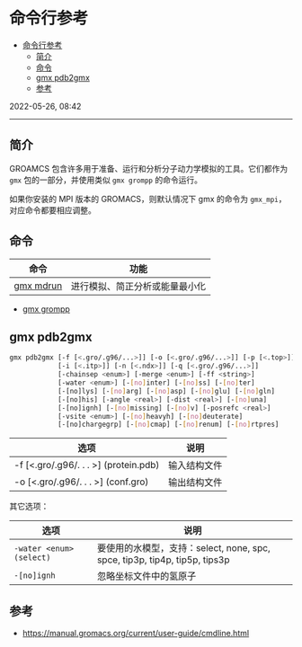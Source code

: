 # 命令行参考

- [命令行参考](#命令行参考)
  - [简介](#简介)
  - [命令](#命令)
  - [gmx pdb2gmx](#gmx-pdb2gmx)
  - [参考](#参考)

2022-05-26, 08:42
***

## 简介

GROAMCS 包含许多用于准备、运行和分析分子动力学模拟的工具。它们都作为 `gmx` 包的一部分，并使用类似 `gmx grompp` 的命令运行。

如果你安装的 MPI 版本的 GROMACS，则默认情况下 gmx 的命令为 `gmx_mpi`，对应命令都要相应调整。

## 命令

|命令|功能|
|---|---|
|[gmx mdrun](../commands/gmx_mdrun.md)|进行模拟、简正分析或能量最小化|

- [gmx grompp](../commands/gmx_grompp.md)


## gmx pdb2gmx

```sh
gmx pdb2gmx [-f [<.gro/.g96/...>]] [-o [<.gro/.g96/...>]] [-p [<.top>]]
            [-i [<.itp>]] [-n [<.ndx>]] [-q [<.gro/.g96/...>]]
            [-chainsep <enum>] [-merge <enum>] [-ff <string>]
            [-water <enum>] [-[no]inter] [-[no]ss] [-[no]ter]
            [-[no]lys] [-[no]arg] [-[no]asp] [-[no]glu] [-[no]gln]
            [-[no]his] [-angle <real>] [-dist <real>] [-[no]una]
            [-[no]ignh] [-[no]missing] [-[no]v] [-posrefc <real>]
            [-vsite <enum>] [-[no]heavyh] [-[no]deuterate]
            [-[no]chargegrp] [-[no]cmap] [-[no]renum] [-[no]rtpres]
```

|选项|说明|
|---|---|
|-f [<.gro/.g96/. . . >] (protein.pdb)|输入结构文件|
|-o [<.gro/.g96/. . . >] (conf.gro)|输出结构文件|

其它选项：

|选项|说明|
|---|---|
|`-water <enum> (select)`|要使用的水模型，支持：select, none, spc, spce, tip3p, tip4p, tip5p, tips3p|
|`-[no]ignh`|忽略坐标文件中的氢原子|

## 参考

- https://manual.gromacs.org/current/user-guide/cmdline.html
